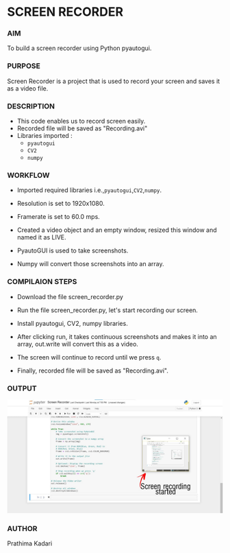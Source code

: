 # SCREEN RECORDER

### AIM

To build a screen recorder using Python pyautogui.

### PURPOSE

Screen Recorder is a project that is used to record your screen and saves it as a video file.

### DESCRIPTION

- This code enables us to record screen easily.
- Recorded file will be saved as "Recording.avi"
- Libraries imported :
    - `pyautogui`
    - `CV2`
    - `numpy`

### WORKFLOW

- Imported required libraries i.e.,`pyautogui`,`CV2`,`numpy`.

- Resolution is set to 1920x1080.

- Framerate is set to 60.0 mps.

- Created a video object and an empty window, resized this window and named it as LIVE.

- PyautoGUI is used to take screenshots.

- Numpy will convert those screenshots into an array.

###  COMPILAION STEPS

- Download the file screen_recorder.py

- Run the file screen_recorder.py, let's start recording our screen.

- Install pyautogui, CV2, numpy libraries.

- After clicking run, it takes continuous screenshots and makes it into an array, out.write will convert this as a video.

- The screen will continue to record until we press `q`.

- Finally, recorded file will be saved as "Recording.avi".

### OUTPUT

![Screen Recorder](https://github.com/prathimacode-hub/GSSoC-2022/blob/main/Rotten%20Scripts/Screen%20Recorder/Images/output.jpeg)

### AUTHOR

Prathima Kadari
